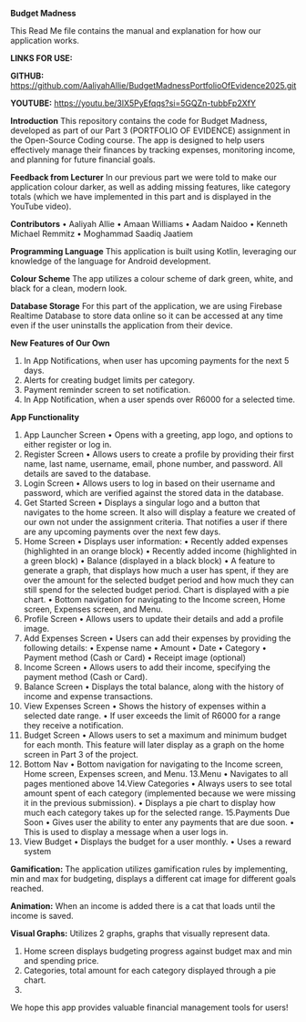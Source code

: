 **Budget Madness**

This Read Me file contains the manual and explanation for how our application works.

**LINKS FOR USE:**

**GITHUB:**
https://github.com/AaliyahAllie/BudgetMadnessPortfolioOfEvidence2025.git

**YOUTUBE:**
https://youtu.be/3lX5PyEfqqs?si=5GQZn-tubbFp2XfY


**Introduction**
This repository contains the code for Budget Madness, developed as part of our Part 3 (PORTFOLIO OF EVIDENCE) assignment in the Open-Source Coding course.
The app is designed to help users effectively manage their finances by tracking expenses, monitoring income, and planning for future financial goals.

**Feedback from Lecturer**
In our previous part we were told to make our application colour darker, as well as adding missing features,
like category totals (which we have implemented in this part and is displayed in the YouTube video).

**Contributors**
•	Aaliyah Allie
•	Amaan Williams
•	Aadam Naidoo
•	Kenneth Michael Remmitz
•	Moghammad Saadiq Jaatiem

**Programming Language**
This application is built using Kotlin, leveraging our knowledge of the language for Android development.

**Colour Scheme**
The app utilizes a colour scheme of dark green, white, and black for a clean, modern look.

**Database Storage**
For this part of the application, we are using Firebase Realtime Database to store data online so it can be accessed at 
any time even if the user uninstalls the application from their device. 

**New Features of Our Own**
1.	In App Notifications, when user has upcoming payments for the next 5 days.
2.	Alerts for creating budget limits per category.
3.	Payment reminder screen to set notification.
4.	In App Notification, when a user spends over R6000 for a selected time.

**App Functionality**
1. App Launcher Screen
•	Opens with a greeting, app logo, and options to either register or log in.
2. Register Screen
•	Allows users to create a profile by providing their first name, last name, username, email, phone number, and password. All details are saved to the database.
3. Login Screen
•	Allows users to log in based on their username and password, which are verified against the stored data in the database.
4. Get Started Screen
•	Displays a singular logo and a button that navigates to the home screen. It also will display a feature we created of our own not under the assignment criteria. That notifies a user if there are any upcoming payments over the next few days.
5. Home Screen
•	Displays user information:
•	Recently added expenses (highlighted in an orange block)
•	Recently added income (highlighted in a green block)
•	Balance (displayed in a black block)
•	A feature to generate a graph, that displays how much a user has spent, if they are over the amount for the selected budget period and how much they can still spend for the selected budget period. Chart is displayed with a pie chart.
•	Bottom navigation for navigating to the Income screen, Home screen, Expenses screen, and Menu.
6. Profile Screen
•	Allows users to update their details and add a profile image.
7. Add Expenses Screen
•	Users can add their expenses by providing the following details:
•	Expense name
•	Amount
•	Date
•	Category
•	Payment method (Cash or Card)
•	Receipt image (optional)
8. Income Screen
•	Allows users to add their income, specifying the payment method (Cash or Card).
9. Balance Screen
•	Displays the total balance, along with the history of income and expense transactions.
10. View Expenses Screen
•	Shows the history of expenses within a selected date range.
•	If user exceeds the limit of R6000 for a range they receive a notification.
11. Budget Screen
•	Allows users to set a maximum and minimum budget for each month. This feature will later display as a graph on the home screen in Part 3 of the project.
12. Bottom Nav
•	Bottom navigation for navigating to the Income screen, Home screen, Expenses screen, and Menu.
13.Menu
•	Navigates to all pages mentioned above
14.View Categories
•	Always users to see total amount spent of each category (implemented because we were missing it in the previous submission).
•	Displays a pie chart to display how much each category takes up for the selected range.
15.Payments Due Soon
•	Gives user the ability to enter any payments that are due soon.
•	This is used to display a message when a user logs in.
16. View Budget 
•	Displays the budget for a user monthly.
•	Uses a reward system

**Gamification:**
The application utilizes gamification rules by implementing, min and max for budgeting, displays a different cat image for different goals reached.

**Animation:**
When an income is added there is a cat that loads until the income is saved.

**Visual Graphs:**
Utilizes 2 graphs, graphs that visually represent data.
1.	Home screen displays budgeting progress against budget max and min and spending price.
2.	Categories, total amount for each category displayed through a pie chart.
3.	
We hope this app provides valuable financial management tools for users!



